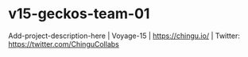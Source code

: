 # v15-geckos-team-01
Add-project-description-here | Voyage-15 | https://chingu.io/ | Twitter: https://twitter.com/ChinguCollabs
